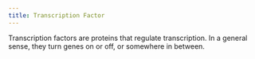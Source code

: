 ```yaml
---
title: Transcription Factor
---
```


Transcription factors are proteins that regulate transcription. In a general
sense, they turn genes on or off, or somewhere in between.

